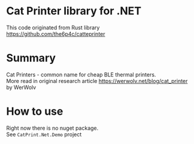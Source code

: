 # Cat Printer library for .NET

This code originated from Rust library https://github.com/the6p4c/catteprinter

# Summary
Cat Printers - common name for cheap BLE thermal printers.  
More read in original research article https://werwolv.net/blog/cat_printer by WerWolv

# How to use
Right now there is no nuget package.  
See `CatPrint.Net.Demo` project

